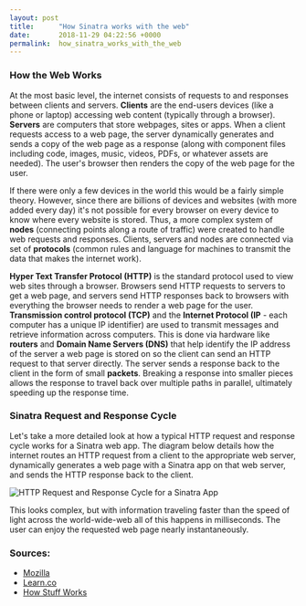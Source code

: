 ```yaml
---
layout: post
title:      "How Sinatra works with the web"
date:       2018-11-29 04:22:56 +0000
permalink:  how_sinatra_works_with_the_web
---
```



### How the Web Works

At the most basic level, the internet consists of requests to and responses between clients and servers. **Clients** are the end-users devices (like a phone or laptop) accessing web content (typically through a browser). **Servers** are computers that store webpages, sites or apps. When a client requests access to a web page, the server dynamically generates and sends a copy of the web page as a response (along with component files including code, images, music, videos, PDFs, or whatever assets are needed). The user's browser then renders the copy of the web page for the user.

If there were only a few devices in the world this would be a fairly simple theory. However, since there are billions of devices and websites (with more added every day) it's not possible for every browser on every device to know where every website is stored. Thus, a more complex system of **nodes** (connecting points along a route of traffic) were created to handle web requests and responses. Clients, servers and nodes are connected via set of **protocols** (common rules and language for machines to transmit the data that makes the internet work). 

**Hyper Text Transfer Protocol (HTTP)** is the standard protocol used to view web sites through a browser. Browsers send HTTP requests to servers to get a web page, and servers send HTTP responses back to browsers with everything the browser needs to render a web page for the user. **Transmission control protocol (TCP)** and the **Internet Protocol (IP** - each computer has a unique IP identifier) are used to transmit messages and retrieve information across computers. This is done via hardware like **routers** and **Domain Name Servers (DNS)** that help identify the IP address of the server a web page is stored on so the client can send an HTTP request to that server directly. The server sends a response back to the client in the form of small **packets**. Breaking a response into smaller pieces allows the response to travel back over multiple paths in parallel, ultimately speeding up the response time.


### Sinatra Request and Response Cycle
Let's take a more detailed look at how a typical HTTP request and response cycle works for a Sinatra web app. The diagram below details how the internet routes an HTTP request from a client to the appropriate web server, dynamically generates a web page with a Sinatra app on that web server, and sends the HTTP response back to the client.

![HTTP Request and Response Cycle for a Sinatra App](https://gorvog.bn.files.1drv.com/y4me4USMf7sR_Wn0crnLWSvkxAXUjuEtwxsJjimnNki6lYLj1Lt1jsMpri-XIgLYo2VhVJcr-STyEVBXbi14BC2OJsPacW8TwEcWqByKhGQDZJsG88dyAaGQoLc4NLzaYc1y5GwfKlFFmj6bjFiYcLCy2WmHmv5bAkGmRn0sy0pHapfqC0vhokUxS1RVqMQVIaBNTds1I4iGjFFB0vzkTwuXA?width=794&height=736&cropmode=none)

This looks complex, but with information traveling faster than the speed of light across the world-wide-web all of this happens in milliseconds. The user can enjoy the requested web page nearly instantaneously.



### Sources:
* [Mozilla](https://developer.mozilla.org/en-US/docs/Learn/Getting_started_with_the_web/How_the_Web_works)
* [Learn.co](https://learn.co/tracks/full-stack-web-development-v6/rack/rack-and-the-internet/how-the-internet-works)
* [How Stuff Works](https://computer.howstuffworks.com/internet/basics/internet.html)

